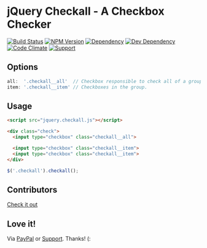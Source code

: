 # jQuery Checkall - A Checkbox Checker

[![Build Status](https://img.shields.io/travis/wbotelhos/checkall/master.svg)](https://travis-ci.org/wbotelhos/checkall)
[![NPM Version](https://badge.fury.io/js/checkall.svg)](https://badge.fury.io/js/checkall)
[![Dependency](https://david-dm.org/wbotelhos/checkall.svg)](https://david-dm.org/wbotelhos/checkall)
[![Dev Dependency](https://david-dm.org/wbotelhos/checkall/dev-status.svg)](https://david-dm.org/wbotelhos/checkall#info=devDependencies)
[![Code Climate](https://codeclimate.com/github/wbotelhos/checkall.png)](https://codeclimate.com/github/wbotelhos/checkall)
[![Support](https://img.shields.io/badge/donate-%3C3-brightgreen.svg)](https://liberapay.com/wbotelhos)

## Options

```js
all:  '.checkall__all'  // Checkbox responsible to check all of a group.
item: '.checkall__item' // Checkboxes in the group.
```

## Usage

```html
<script src="jquery.checkall.js"></script>

<div class="check">
  <input type="checkbox" class="checkall__all">

  <input type="checkbox" class="checkall__item">
  <input type="checkbox" class="checkall__item">
</div>
```

```js
$('.checkall').checkall();
```

## Contributors

[Check it out](http://github.com/wbotelhos/checkall/graphs/contributors)

## Love it!

Via [PayPal](https://www.paypal.com/cgi-bin/webscr?cmd=_donations&business=X8HEP2878NDEG&item_name=checkall) or [Support](https://liberapay.com/wbotelhos). Thanks! (:
